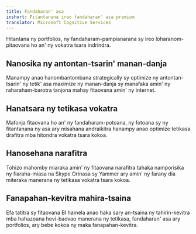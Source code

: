 ```yaml
---
title: Fandaharan' asa
inshort: Fitantanana ireo fandaharan' asa premium
translator: Microsoft Cognitive Services
---
```


Hitantana ny portfolios, ny fandaharam-pampianarana sy ireo loharanom-pitaovana ho an' ny vokatra tsara indrindra.

## Nanosika ny antontan-tsarin' manan-danja
Manampy anao hanombantombana strategically sy optimize ny antontan-tsarin' ny tetik' asa maximize ny manan-danja sy manafaka amin' ny raharaham-barotra tanjona mahay fitaovana amin' ny internet. 

## Hanatsara ny tetikasa vokatra
Mafonja fitaovana ho an' ny fandaharam-potoana, ny fotoana sy ny fitantanana ny asa ary misahana andraikitra hanampy anao optimize tetikasa drafitra mba hitondra vokatra tsara kokoa. 

## Hanosehana narafitra
Tohizo mahomby miaraka amin' ny fitaovana narafitra tahaka namporisika ny fiaraha-miasa na Skype Orinasa sy Yammer ary amin' ny farany dia miteraka manerana ny tetikasa vokatra tsara kokoa. 

## Fanapahan-kevitra mahira-tsaina 
Efa tatitra sy fitaovana BI hamela anao haka sary an-tsaina ny tahirin-kevitra mba hahazoana hevi-baovao manerana ny tetikasa, fandaharan' asa ary portfolios, ary bebe kokoa ny maka fanapahan-kevitra. 





